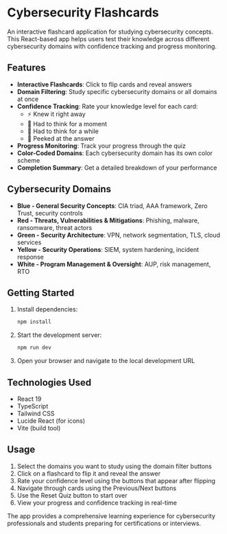 # Cybersecurity Flashcards

An interactive flashcard application for studying cybersecurity concepts. This React-based app helps users test their knowledge across different cybersecurity domains with confidence tracking and progress monitoring.

## Features

- **Interactive Flashcards**: Click to flip cards and reveal answers
- **Domain Filtering**: Study specific cybersecurity domains or all domains at once
- **Confidence Tracking**: Rate your knowledge level for each card:
  - ⚡ Knew it right away
  - 🤔 Had to think for a moment
  - 🧠 Had to think for a while
  - 👀 Peeked at the answer
- **Progress Monitoring**: Track your progress through the quiz
- **Color-Coded Domains**: Each cybersecurity domain has its own color scheme
- **Completion Summary**: Get a detailed breakdown of your performance

## Cybersecurity Domains

- **Blue - General Security Concepts**: CIA triad, AAA framework, Zero Trust, security controls
- **Red - Threats, Vulnerabilities & Mitigations**: Phishing, malware, ransomware, threat actors
- **Green - Security Architecture**: VPN, network segmentation, TLS, cloud services
- **Yellow - Security Operations**: SIEM, system hardening, incident response
- **White - Program Management & Oversight**: AUP, risk management, RTO

## Getting Started

1. Install dependencies:
   ```bash
   npm install
   ```

2. Start the development server:
   ```bash
   npm run dev
   ```

3. Open your browser and navigate to the local development URL

## Technologies Used

- React 19
- TypeScript
- Tailwind CSS
- Lucide React (for icons)
- Vite (build tool)

## Usage

1. Select the domains you want to study using the domain filter buttons
2. Click on a flashcard to flip it and reveal the answer
3. Rate your confidence level using the buttons that appear after flipping
4. Navigate through cards using the Previous/Next buttons
5. Use the Reset Quiz button to start over
6. View your progress and confidence tracking in real-time

The app provides a comprehensive learning experience for cybersecurity professionals and students preparing for certifications or interviews.
